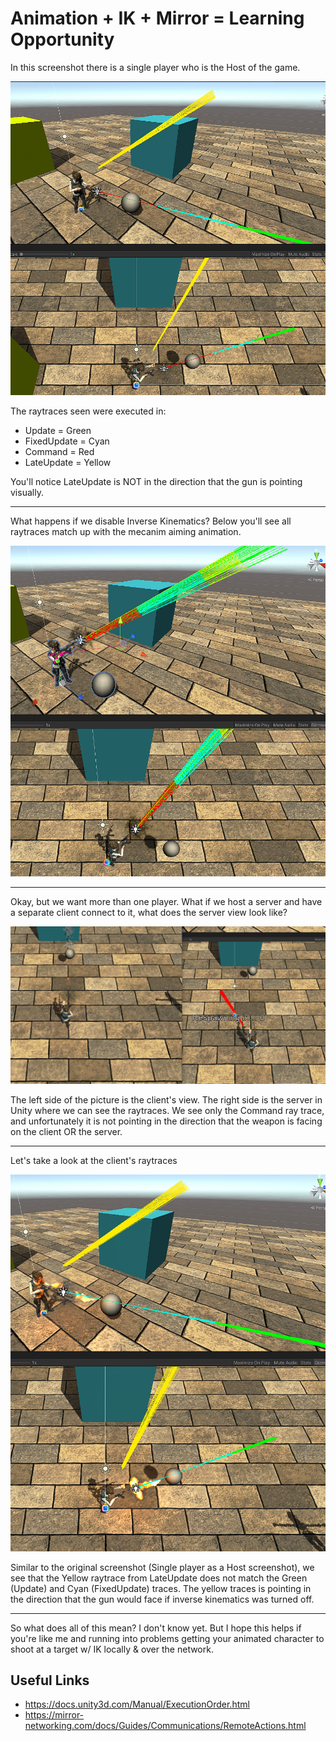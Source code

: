 # Animation + IK + Mirror = Learning Opportunity

In this screenshot there is a single player who is the Host of the game.

![pic](Images/Host_With_IK.png)

The raytraces seen were executed in:
- Update = Green
- FixedUpdate = Cyan
- Command = Red
- LateUpdate = Yellow

You'll notice LateUpdate is NOT in the direction that the gun is pointing visually.

---
What happens if we disable Inverse Kinematics? Below you'll see all raytraces match up with the mecanim aiming animation.

![pic](Images/Host_Without_IK.png)



---
Okay, but we want more than one player. What if we host a server and have a separate client connect to it, what does the server view look like?

![pic](Images/Server_View_____Separate_Client_Connected.png)

The left side of the picture is the client's view. The right side is the server in Unity where we can see the raytraces. We see only the Command ray trace, and unfortunately it is not pointing in the direction that the weapon is facing on the client OR the server.

---
Let's take a look at the client's raytraces

![pic](Images/Client_View_____Connected_To_Separate_Server.png)

Similar to the original screenshot (Single player as a Host screenshot), we see that the Yellow raytrace from LateUpdate does not match the Green (Update) and Cyan (FixedUpdate) traces. The yellow traces is pointing in the direction that the gun would face if inverse kinematics was turned off.

---
So what does all of this mean? I don't know yet. But I hope this helps if you're like me and running into problems getting your animated character to shoot at a target w/ IK locally & over the network.


## Useful Links
- https://docs.unity3d.com/Manual/ExecutionOrder.html
- https://mirror-networking.com/docs/Guides/Communications/RemoteActions.html